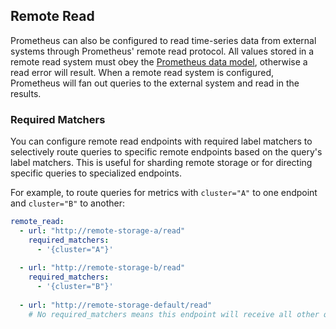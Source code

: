 ## Remote Read

Prometheus can also be configured to read time-series data from external systems through Prometheus' remote read protocol.
All values stored in a remote read system must obey the [Prometheus data model](https://prometheus.io/docs/concepts/data_model/), otherwise a read error will result.
When a remote read system is configured, Prometheus will fan out queries to the external system and read in the results.

### Required Matchers

You can configure remote read endpoints with required label matchers to selectively route queries to specific remote endpoints based on the query's label matchers. This is useful for sharding remote storage or for directing specific queries to specialized endpoints.

For example, to route queries for metrics with `cluster="A"` to one endpoint and `cluster="B"` to another:

```yaml
remote_read:
  - url: "http://remote-storage-a/read"
    required_matchers:
      - '{cluster="A"}'
  
  - url: "http://remote-storage-b/read"
    required_matchers:
      - '{cluster="B"}'
  
  - url: "http://remote-storage-default/read"
    # No required_matchers means this endpoint will receive all other queries
